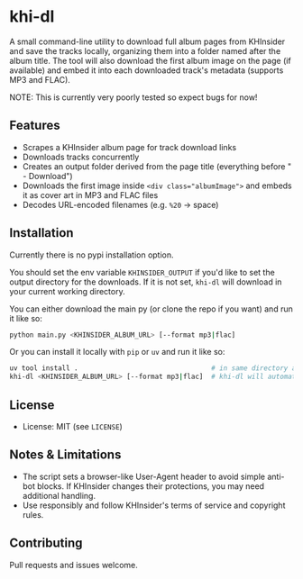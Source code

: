 # khi-dl

A small command-line utility to download full album pages from KHInsider and save the tracks locally, organizing them into a folder named after the album title. The tool will also download the first album image on the page (if available) and embed it into each downloaded track's metadata (supports MP3 and FLAC).

NOTE: This is currently very poorly tested so expect bugs for now!

## Features
- Scrapes a KHInsider album page for track download links
- Downloads tracks concurrently
- Creates an output folder derived from the page title (everything before " - Download")
- Downloads the first image inside `<div class="albumImage">` and embeds it as cover art in MP3 and FLAC files
- Decodes URL-encoded filenames (e.g. `%20` -> space)

## Installation

Currently there is no pypi installation option.

You should set the env variable `KHINSIDER_OUTPUT` if you'd like to set the output directory for the downloads. If it is not set, `khi-dl` will download in your current working directory.

You can either download the main py (or clone the repo if you want) and run it like so:

```bash
python main.py <KHINSIDER_ALBUM_URL> [--format mp3|flac]
```

Or you can install it locally with `pip` or `uv` and run it like so:
```bash
uv tool install .                                 # in same directory as main.py
khi-dl <KHINSIDER_ALBUM_URL> [--format mp3|flac]  # khi-dl will automatically be in your PATH
```

## License
- License: MIT (see `LICENSE`)

## Notes & Limitations
- The script sets a browser-like User-Agent header to avoid simple anti-bot blocks. If KHInsider changes their protections, you may need additional handling.
- Use responsibly and follow KHInsider's terms of service and copyright rules.

## Contributing
Pull requests and issues welcome.
